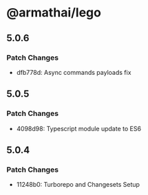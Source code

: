 # @armathai/lego

## 5.0.6

### Patch Changes

-   dfb778d: Async commands payloads fix

## 5.0.5

### Patch Changes

-   4098d98: Typescript module update to ES6

## 5.0.4

### Patch Changes

-   11248b0: Turborepo and Changesets Setup
